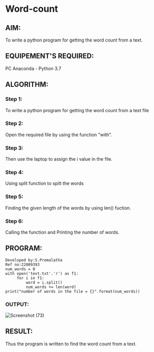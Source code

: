 # Word-count
## AIM:
To write a python program for getting the word count from a text.
## EQUIPEMENT'S REQUIRED: 
PC
Anaconda - Python 3.7
## ALGORITHM: 
### Step 1:
To write a python program for getting the word count from a text file
### Step 2: 
 Open the required file by using the function "with".
### Step 3: 
Then use the laptop to assign the i value in the file.
### Step 4:  
Using split function to spilt the words
### Step 5: 
Finding the given length of the words by using len() fuction.
### Step 6: 
Calling the function and Printing the number of words.
## PROGRAM:
```
Developed by:S.Premalatha
Ref no:22009393
num_words = 0
with open('text.txt'.'r') as f1:
     for i in f1:
         word = i.split()
         num_words += len(word)
print("number of words in the file = {}".format(num_words))
```

### OUTPUT:

![Screenshot (73)](https://user-images.githubusercontent.com/120620842/214808077-de5b31ed-0fc5-435f-944f-359e9680200b.png)





## RESULT:
Thus the program is written to find the word count from a text.

